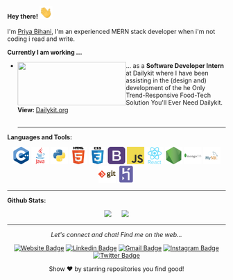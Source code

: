 <h4> Hey there! <img src="https://raw.githubusercontent.com/PriyaBihani/PriyaBihani/main/wave.gif" width="30px"></h4>

I'm [Priya Bihani](https://know-priya-bihani.vercel.app/), I'm an experienced MERN stack developer when i'm not coding i read and write.

**Currently I am working ...**

- <div>
    <img width="250" height="100" align='left' src="https://www.dailykit.org/hs-fs/hubfs/Group%2056.png?width=1386&height=420&name=Group%2056.pngI" >
    ... as a <strong>Software Developer Intern</strong> at Dailykit where I have been assisting in the (design and) development of the he Only Trend-Responsive Food-Tech Solution You'll Ever Need Dailykit.
    <br />
    <strong>View: </strong> <a href="https://dailykit-244-www.s3.us-east-2.amazonaws.com/file-export-5773385-1620227535366-0/Group+56-1.png" >Dailykit.org</a> 
    <br /> 
    <br /> 
  </div>


  ***

**Languages and Tools:**

<p align="center">

  <div align="center">
  
 <code><img height="40" src="https://raw.githubusercontent.com/github/explore/80688e429a7d4ef2fca1e82350fe8e3517d3494d/topics/cpp/cpp.png"></code> <code><img height="40" src="https://raw.githubusercontent.com/devicons/devicon/master/icons/java/java-original-wordmark.svg"></code> <code><img height="40" src="https://raw.githubusercontent.com/github/explore/80688e429a7d4ef2fca1e82350fe8e3517d3494d/topics/python/python.png"></code> <code><img height="40" src="https://raw.githubusercontent.com/github/explore/80688e429a7d4ef2fca1e82350fe8e3517d3494d/topics/html/html.png"></code> <code><img height="40" src="https://raw.githubusercontent.com/github/explore/80688e429a7d4ef2fca1e82350fe8e3517d3494d/topics/css/css.png"></code> <code><img height="40" src="https://raw.githubusercontent.com/github/explore/80688e429a7d4ef2fca1e82350fe8e3517d3494d/topics/bootstrap/bootstrap.png"></code> <code><img height="40" src="https://raw.githubusercontent.com/github/explore/80688e429a7d4ef2fca1e82350fe8e3517d3494d/topics/javascript/javascript.png"></code> <code><img height="40" src="https://raw.githubusercontent.com/devicons/devicon/master/icons/react/react-original-wordmark.svg"></code> <code><img height="40" src="https://raw.githubusercontent.com/github/explore/80688e429a7d4ef2fca1e82350fe8e3517d3494d/topics/nodejs/nodejs.png"></code> <code><img height="40" src="https://raw.githubusercontent.com/github/explore/80688e429a7d4ef2fca1e82350fe8e3517d3494d/topics/mongodb/mongodb.png"></code> <code><img height="40" src="https://raw.githubusercontent.com/github/explore/80688e429a7d4ef2fca1e82350fe8e3517d3494d/topics/mysql/mysql.png"></code> <code><img height="40" src="https://raw.githubusercontent.com/github/explore/80688e429a7d4ef2fca1e82350fe8e3517d3494d/topics/git/git.png"></code> <code><img height="40" src="https://raw.githubusercontent.com/devicons/devicon/master/icons/heroku/heroku-plain.svg"></code> 

  </div>
  </p>

---

**Github Stats:**

<p align="center">
    <img src="https://github-readme-stats.vercel.app/api/top-langs/?username=PriyaBihani&count_private=true&theme=dracula&hide=EJS,Python">
    &nbsp;&nbsp;&nbsp;&nbsp;
  <img src="https://github-readme-stats.vercel.app/api?username=PriyaBihani&hide=stars&show_icons=true&theme=dracula&line_height=32">
</p>

---

<p align="center">
  <i>Let's connect and chat! Find me on the web...</i>
  
  <div align="center">
    
 [![Website Badge](https://img.shields.io/badge/-priya-47CCCC?style=flat&logo=Google-Chrome&logoColor=white&link=https://know-priya-bihani.vercel.app/)](https://know-priya-bihani.vercel.app/)
   [![Linkedin Badge](https://img.shields.io/badge/-priyabihani-blue?style=flat-square&logo=Linkedin&logoColor=white&link=https://www.linkedin.com/in/priya-bihani-81a5661b8/)](https://www.linkedin.com/in/priya-bihani-81a5661b8/) 
   [![Gmail Badge](https://img.shields.io/badge/-v.priyabihani.official-c14438?style=flat-square&logo=Gmail&logoColor=white&link=mailto:priyabihani.official@gmail.com)](mailto:priyabihani.official@gmail.com)
   [![Instagram Badge](https://img.shields.io/badge/-@bihani.priya-purple?style=flat&logo=instagram&logoColor=white&link=https://instagram.com/bihani.priya/)](https://instagram.com/bihani.priya) 
 [![Twitter Badge](https://img.shields.io/badge/-@p_bihani-1ca0f1?style=flat-square&labelColor=1ca0f1&logo=twitter&logoColor=white&link=https://twitter.com/p_bihani)](https://twitter.com/p_bihani) 
 
</div>
  <p align="center">
    Show ❤️ by starring repositories you find good! 
  </p>
</p>


<div align="right">
  
